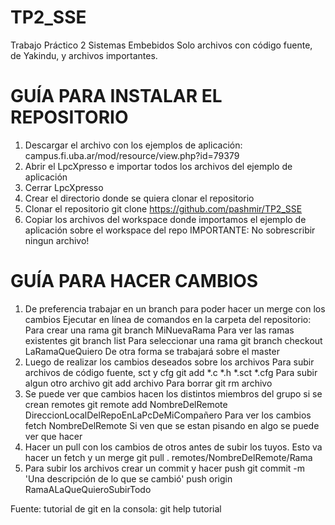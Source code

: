 # TP2_SSE
Trabajo Práctico 2 Sistemas Embebidos
Solo archivos con código fuente, de Yakindu, y archivos importantes.

# GUÍA PARA INSTALAR EL REPOSITORIO
1. Descargar el archivo con los ejemplos de aplicación: 
    campus.fi.uba.ar/mod/resource/view.php?id=79379
2. Abrir el LpcXpresso e importar todos los archivos del ejemplo de aplicación
3. Cerrar LpcXpresso
4. Crear el directorio donde se quiera clonar el repositorio
5. Clonar el repositorio
    git clone https://github.com/pashmir/TP2_SSE
6. Copiar los archivos del workspace donde importamos el ejemplo de aplicación sobre el workspace del repo
    IMPORTANTE: No sobrescribir ningun archivo!
    
# GUÍA PARA HACER CAMBIOS
1. De preferencia trabajar en un branch para poder hacer un merge con los cambios
        Ejecutar en línea de comandos en la carpeta del repositorio:
        Para crear una rama
            git branch MiNuevaRama
        Para ver las ramas existentes
            git branch list
        Para seleccionar una rama
            git branch checkout LaRamaQueQuiero
    De otra forma se trabajará sobre el master
2. Luego de realizar los cambios deseados sobre los archivos
    Para subir archivos de código fuente, sct y cfg
        git add \*.c \*.h \*.sct \*.cfg
    Para subir algun otro archivo
        git add archivo
    Para borrar
        git rm archivo
3. Se puede ver que cambios hacen los distintos miembros del grupo si se crean remotes
      git remote add NombreDelRemote DireccionLocalDelRepoEnLaPcDeMiCompañero
   Para ver los cambios 
      fetch NombreDelRemote
   Si ven que se estan pisando en algo se puede ver que hacer
4. Hacer un pull con los cambios de otros antes de subir los tuyos. Esto va hacer un fetch y un merge
    git pull . remotes/NombreDelRemote/Rama
5. Para subir los archivos crear un commit y hacer push
    git commit -m 'Una descripción de lo que se cambió'
    push origin RamaALaQueQuieroSubirTodo

Fuente: tutorial de git en la consola:
                            git help tutorial
